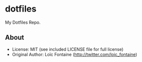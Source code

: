 dotfiles
========
My Dotfiles Repo.

About
-----
* License:           MIT (see included LICENSE file for full license)
* Original Author:   Loïc Fontaine (http://twitter.com/loic_fontaine)

